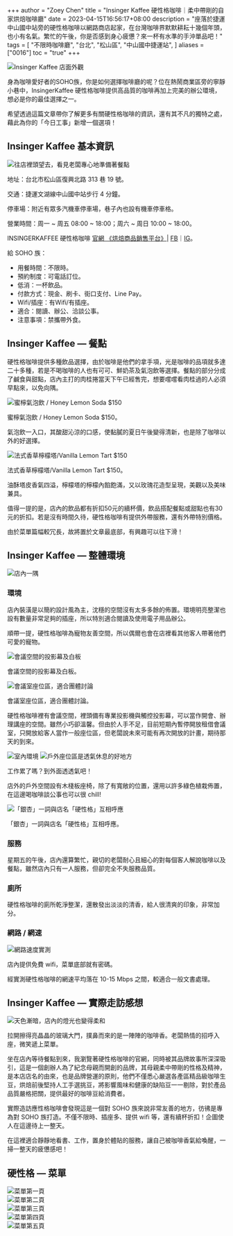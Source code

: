 +++
author = "Zoey Chen"
title = "Insinger Kaffee 硬性格咖啡｜柔中帶剛的自家烘焙咖啡廳"
date = 2023-04-15T16:56:17+08:00
description = "座落於捷運中山國中站旁的硬性格咖啡以網路商店起家，在台灣咖啡界默默耕耘十幾個年頭，也小有名氣。繁忙的午後，你是否感到身心疲憊？來一杯有水準的手沖單品吧！"
tags = [
    "不限時咖啡廳",
    "台北",
    "松山區",
    "中山國中捷運站",
]
aliases = ["0016"]
toc = "true"
+++

<img src="1.jpg" alt="Insinger Kaffee 店面外觀" lazyload />

身為咖啡愛好者的SOHO族，你是如何選擇咖啡廳的呢？位在熱鬧商業區旁的寧靜小巷中，InsingerKaffee 硬性格咖啡提供高品質的咖啡再加上完美的辦公環境，想必是你的最佳選擇之一。
 
希望透過這篇文章帶你了解更多有關硬性格咖啡的資訊，還有其不凡的獨特之處，藉此為你的「今日工事」新增一個選項！

## Insinger Kaffee 基本資訊

<img src="2.jpg" alt="往店裡頭望去，看見老闆專心地準備著餐點" lazyload />

地址：台北市松山區復興北路 313 巷 19 號。

交通：捷運文湖線中山國中站步行 4 分鐘。

停車場：附近有眾多汽機車停車場，巷子內也設有機車停車格。

營業時間：周一 ~ 周五 08:00 ~ 18:00；周六 ~ 周日 10:00 ~ 18:00。

INSINGERKAFFEE 硬性格咖啡 [官網 《烘焙商品銷售平台》](https://www.insingerkaffee.com.tw/)|
[FB](https://www.facebook.com/insingerkaffee)｜[IG](https://www.instagram.com/insingerkaffee/?hl=zh-tw)。

給 SOHO 族：

- 用餐時間：不限時。
- 預約制度：可電話訂位。
- 低消：一杯飲品。
- 付款方式：現金、刷卡、街口支付、Line Pay。
- Wifi/插座：有Wifi/有插座。
- 適合：閱讀、辦公、洽談公事。
- 注意事項：禁攜帶外食。

## Insinger Kaffee — 餐點

硬性格咖啡提供多種飲品選擇，由於咖啡是他們的拿手項，光是咖啡的品項就多達二十多種，若是不喝咖啡的人也有可可、鮮奶茶及氣泡飲等選擇。餐點的部分分成了鹹食與甜點，店內主打的肉桂捲當天下午已經售完，想要嚐嚐看肉桂過的人必須早點來，以免向隅。

<img src="3.jpg" alt="蜜檸氣泡飲 / Honey Lemon Soda  $150" lazyload />

蜜檸氣泡飲 / Honey Lemon Soda  $150。

氣泡飲一入口，其酸甜沁涼的口感，使黏膩的夏日午後變得清新，也是除了咖啡以外的好選擇。

<img src="4.jpg" alt="法式香草檸檬塔/Vanilla Lemon Tart  $150" lazyload />

法式香草檸檬塔/Vanilla Lemon Tart  $150。

油酥塔皮香氣四溢，檸檬塔的檸檬內餡飽滿，又以玫瑰花造型呈現，美觀以及美味兼具。

值得一提的是，店內的飲品都有折扣50元的續杯價，飲品搭配餐點或甜點也有30元的折扣。若是沒有時間久待，硬性格咖啡有提供外帶服務，還有外帶特別價格。

由於菜單篇幅較冗長，故將置於文章最底部，有興趣可以往下滑！

## Insinger Kaffee — 整體環境

<img src="5.jpg" alt="店內一隅" lazyload />

### 環境

店內裝潢是以簡約設計風為主，沈穩的空間沒有太多多餘的佈置。環境明亮整潔也設有數量非常足夠的插座，所以特別適合閱讀及使用電子用品辦公。

順帶一提，硬性格咖啡為寵物友善空間，所以偶爾也會在店裡看其他客人帶著他們可愛的寵物。

<img src="6.jpg" alt="會議空間的投影幕及白板" lazyload />

會議空間的投影幕及白板。

<img src="7.jpg" alt="會議室座位區，適合團體討論" lazyload />

會議室座位區，適合團體討論。

硬性格咖啡裡有會議空間，裡頭備有專業投影機與觸控投影幕，可以當作開會、辦理講座的空間。雖然小巧卻溫馨。但由於人手不足，目前短期內暫停開放租借會議室，只開放給客人當作一般座位區，但老闆說未來可能有再次開放的計畫，期待那天的到來。

<img src="8.jpg" alt="室內環境" lazyload />

<img src="9.jpg" alt="戶外座位區是透氣休息的好地方" lazyload />

工作累了嗎？到外面透透氣吧！

店外的戶外空間設有木棧板座椅，除了有寬敞的位置，還用以許多綠色植栽佈置，在這邊喝咖啡談公事也可以很 chill!

<img src="10.jpg" alt="「銀杏」一詞與店名「硬性格」互相呼應" lazyload />

「銀杏」一詞與店名「硬性格」互相呼應。

### 服務

星期五的午後，店內還算繁忙，親切的老闆耐心且細心的對每個客人解說咖啡以及餐點，雖然店內只有一人服務，但卻完全不失服務品質。

### 廁所

硬性格咖啡的廁所乾淨整潔，還散發出淡淡的清香，給人很清爽的印象，非常加分。

### 網路 / 網速

<img src="11.png" alt="網路速度實測" lazyload />

店內提供免費 wifi，菜單底部就有密碼。

經實測硬性格咖啡的網速平均落在 10-15 Mbps 之間，較適合一般文書處理。

## Insinger Kaffee — 實際走訪感想

<img src="12.jpg" alt="天色漸暗，店內的燈光也變得柔和" lazyload />

拉開擦得亮晶晶的玻璃大門，撲鼻而來的是一陣陣的咖啡香。老闆熱情的招呼入座，微笑遞上菜單。
 
坐在店內等待餐點到來，我瀏覽著硬性格咖啡的官網，同時被其品牌故事所深深吸引，這是一個創辦人為了紀念母親而開創的品牌，其母親柔中帶剛的性格及精神，是本店店名的由來，也是品牌營運的原則，他們不僅悉心嚴選各產區精品級咖啡生豆，烘焙前後堅持人工手選挑豆，將影響風味和健康的缺陷豆一一剔除，對於產品品質嚴格把關，提供最好的咖啡豆給消費者。

實際造訪應性格咖啡會發現這是一個對 SOHO 族來說非常友善的地方，彷彿是專為對 SOHO 族打造。不僅不限時、插座多、提供 wifi 等，還有續杯折扣！企圖使人在這邊待上一整天。

在這裡適合靜靜地看書、工作，置身於體貼的服務，讓自己被咖啡香氣給喚醒，一掃一整天的疲憊感吧！

## 硬性格 — 菜單

<!-- two images in one line syntax -->

<div class="row">
    <div class="col-xs-6 col-md-6"><img src="13.jpg" alt="菜單第一頁" /></div>
    <div class="col-xs-6 col-md-6"><img src="14.jpg" alt="菜單第二頁" /></div>
</div>

<div class="row">
    <div class="col-xs-6 col-md-6"><img src="15.jpg" alt="菜單第三頁" /></div>
    <div class="col-xs-6 col-md-6"><img src="16.jpg" alt="菜單第四頁" /></div>
</div>

<div class="row">
    <div class="col-xs-6 col-md-6"><img src="17.jpg" alt="菜單第五頁" /></div>
</div>